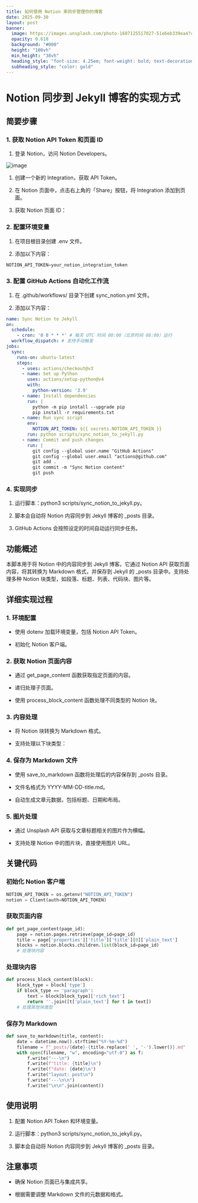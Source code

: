 ```yaml
---
title: 如何使用 Notion 来同步管理你的博客
date: 2025-09-30
layout: post
banner:
  image: https://images.unsplash.com/photo-1607125517027-51e6eb339ea4?crop=entropy&cs=tinysrgb&fit=max&fm=jpg&ixid=M3w2OTIwMzJ8MHwxfHJhbmRvbXx8fHx8fHx8fDE3NTkyNDIwNTJ8&ixlib=rb-4.1.0&q=80&w=1080
  opacity: 0.618
  background: "#000"
  height: "100vh"
  min_height: "38vh"
  heading_style: "font-size: 4.25em; font-weight: bold; text-decoration: underline"
  subheading_style: "color: gold"
---
```


# Notion 同步到 Jekyll 博客的实现方式

## 简要步骤

### 1. 获取 Notion API Token 和页面 ID

1. 登录 Notion，访问 Notion Developers。

![image](https://prod-files-secure.s3.us-west-2.amazonaws.com/a7a0cc5a-89b9-4cda-8686-1fba0ca52f40/d19c1afe-dea5-4312-9333-786b0ba83054/image.png?X-Amz-Algorithm=AWS4-HMAC-SHA256&X-Amz-Content-Sha256=UNSIGNED-PAYLOAD&X-Amz-Credential=ASIAZI2LB4665PY2XQYA%2F20250930%2Fus-west-2%2Fs3%2Faws4_request&X-Amz-Date=20250930T142050Z&X-Amz-Expires=3600&X-Amz-Security-Token=IQoJb3JpZ2luX2VjEGYaCXVzLXdlc3QtMiJHMEUCIHL1qOJ%2B2Qa25JM6kJG4phNvrCynyyDEQZa2VUtbjFCNAiEAxHSO4T6M%2B%2BlAsm2NV8ZBWAwMI9TAbW0vUggELHFHngwqiAQI7%2F%2F%2F%2F%2F%2F%2F%2F%2F%2F%2FARAAGgw2Mzc0MjMxODM4MDUiDAJI2CqcpAiJUSRtLyrcA9eBxHUkPa4OUm0LoQ4jMoikUf5%2FcR5a44WwLBFPU010LRBl3ComLUE3fkNRep7PRNFqHjD%2FCPy6%2Fkpb9Ot4IG9WTvRxy6hv2uc%2FLK6RqW47G3HR5uW7SELe%2B9gyTPnLoLbnhYWuirfjo%2FolqdWYzfg3UhIYd5NgwaezqmkxJGGl5%2BU36GOtJwjt4pq5DkI0cxEyRZH7kgPbjZVznSw5LPeJmGeNiBOFzRmRy4jMeplvPSQZ6AraYCWPUGdghq4%2BmlErlBJPDh1Q1e%2BVaBO57ywbqdGWCdIcfshS8CVYYScb%2FmeUhAfKFsX%2Fj3Tl6ydOExozgaWXPEcnKVLwx7LdaYVj%2BQ2VJz7z2K8ZpOEilrxrDELo6%2FNFUeyRouS7NKbSyYSeiVvKy6ZMBTU3BeJof1%2F0Pe7BBvOGnwzzfgxy1oDSiCOz1H8XURH7FotefuQxscpFKIDHQXBY43TZEocawHSfVflXnteQbAZnxZMcy25xhtrRdbVzaZ%2F4ckKgHySrEyM%2BM9R30ROUGA3QeupzcAJ6fewmBJScTDKvLvjHYlatfGn5P0JCUqSLsdfa%2Br%2B1AU%2BvUXtu65VkNscsBfXW7EDvaM%2BLmzXGJ9Y4JplGZLXQDSbi7yauyjxdvcSAMN%2FI78YGOqUBJggM31AOfQ8jzJgBEOHwalz4ExAAK7vQn3YO9cfubPk3%2FVcygyyDGAu0rGyE79ZpXw6SdW1rVktRi0Swtca3bPYVurxtvWlVYKOjasNsn6fNWH1WUyYvBi83sq75PRmNVZrVfo2BUAkhGFIBTw6rboMxv727ftmEO4psu7r4J6up07R2s9SCdqHAsbBOpmMA1YpqkbfpdZbwAksHE7U%2FqlatW8Cv&X-Amz-Signature=fa7c612186c76d2120842c3b3c8b9448719f81c415a9fb243b48988f68cdc8c0&X-Amz-SignedHeaders=host&x-amz-checksum-mode=ENABLED&x-id=GetObject)

1. 创建一个新的 Integration，获取 API Token。

1. 在 Notion 页面中，点击右上角的「Share」按钮，将 Integration 添加到页面。

1. 获取 Notion 页面 ID：


### 2. 配置环境变量

1. 在项目根目录创建 .env 文件。

1. 添加以下内容：

```javascript
NOTION_API_TOKEN=your_notion_integration_token
```

### 3. 配置 GitHub Actions 自动化工作流

1. 在 .github/workflows/ 目录下创建 sync_notion.yml 文件。

1. 添加以下内容：

```yaml
name: Sync Notion to Jekyll
on:
  schedule:
    - cron: '0 0 * * *' # 每天 UTC 时间 00:00（北京时间 08:00）运行
  workflow_dispatch: # 支持手动触发
jobs:
  sync:
    runs-on: ubuntu-latest
    steps:
      - uses: actions/checkout@v3
      - name: Set up Python
        uses: actions/setup-python@v4
        with:
          python-version: '3.9'
      - name: Install dependencies
        run: |
          python -m pip install --upgrade pip
          pip install -r requirements.txt
      - name: Run sync script
        env:
          NOTION_API_TOKEN: ${{ secrets.NOTION_API_TOKEN }}
        run: python scripts/sync_notion_to_jekyll.py
      - name: Commit and push changes
        run: |
          git config --global user.name "GitHub Actions"
          git config --global user.email "actions@github.com"
          git add .
          git commit -m "Sync Notion content"
          git push
```

### 4. 实现同步

1. 运行脚本：python3 scripts/sync_notion_to_jekyll.py。

1. 脚本会自动将 Notion 内容同步到 Jekyll 博客的 _posts 目录。

1. GitHub Actions 会按照设定的时间自动运行同步任务。

## 功能概述

本脚本用于将 Notion 中的内容同步到 Jekyll 博客。它通过 Notion API 获取页面内容，将其转换为 Markdown 格式，并保存到 Jekyll 的 _posts 目录中。支持处理多种 Notion 块类型，如段落、标题、列表、代码块、图片等。

## 详细实现过程

### 1. 环境配置

- 使用 dotenv 加载环境变量，包括 Notion API Token。

- 初始化 Notion 客户端。

### 2. 获取 Notion 页面内容

- 通过 get_page_content 函数获取指定页面的内容。

- 递归处理子页面。

- 使用 process_block_content 函数处理不同类型的 Notion 块。

### 3. 内容处理

- 将 Notion 块转换为 Markdown 格式。

- 支持处理以下块类型：


### 4. 保存为 Markdown 文件

- 使用 save_to_markdown 函数将处理后的内容保存到 _posts 目录。

- 文件名格式为 YYYY-MM-DD-title.md。

- 自动生成文章元数据，包括标题、日期和布局。

### 5. 图片处理

- 通过 Unsplash API 获取与文章标题相关的图片作为横幅。

- 支持处理 Notion 中的图片块，直接使用图片 URL。

## 关键代码

### 初始化 Notion 客户端

```python
NOTION_API_TOKEN = os.getenv("NOTION_API_TOKEN")
notion = Client(auth=NOTION_API_TOKEN)
```

### 获取页面内容

```python
def get_page_content(page_id):
    page = notion.pages.retrieve(page_id=page_id)
    title = page['properties']['title']['title'][0]['plain_text']
    blocks = notion.blocks.children.list(block_id=page_id)
    # 处理块内容
```

### 处理块内容

```python
def process_block_content(block):
    block_type = block['type']
    if block_type == 'paragraph':
        text = block[block_type]['rich_text']
        return ''.join([t['plain_text'] for t in text])
    # 处理其他块类型
```

### 保存为 Markdown

```python
def save_to_markdown(title, content):
    date = datetime.now().strftime("%Y-%m-%d")
    filename = f"_posts/{date}-{title.replace(' ', '-').lower()}.md"
    with open(filename, "w", encoding="utf-8") as f:
        f.write("---\n")
        f.write(f"title: {title}\n")
        f.write(f"date: {date}\n")
        f.write("layout: post\n")
        f.write("---\n\n")
        f.write("\n\n".join(content))
```

## 使用说明

1. 配置 Notion API Token 和环境变量。

1. 运行脚本：python3 scripts/sync_notion_to_jekyll.py。

1. 脚本会自动将 Notion 内容同步到 Jekyll 博客的 _posts 目录。

## 注意事项

- 确保 Notion 页面已与集成共享。

- 根据需要调整 Markdown 文件的元数据和格式。